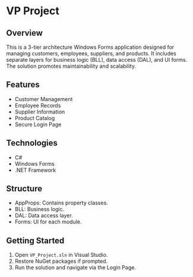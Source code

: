 # VP Project

## Overview
This is a 3-tier architecture Windows Forms application designed for managing customers, employees, suppliers, and products. It includes separate layers for business logic (BLL), data access (DAL), and UI forms. The solution promotes maintainability and scalability.

## Features
- Customer Management
- Employee Records
- Supplier Information
- Product Catalog
- Secure Login Page

## Technologies
- C#
- Windows Forms
- .NET Framework

## Structure
- AppProps: Contains property classes.
- BLL: Business logic.
- DAL: Data access layer.
- Forms: UI for each module.

## Getting Started
1. Open `VP_Project.sln` in Visual Studio.
2. Restore NuGet packages if prompted.
3. Run the solution and navigate via the Login Page.
